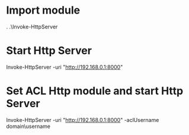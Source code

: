 # Import module
. .\Invoke-HttpServer

# Start Http Server 
Invoke-HttpServer -uri "http://192.168.0.1:8000"

# Set ACL Http module and start Http Server
Invoke-HttpServer -uri "http://192.168.0.1:8000" -aclUsername domain\username
